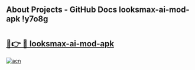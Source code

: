 ## About Projects - GitHub Docs looksmax-ai-mod-apk !y7o8g

# <h2><a href="https://andorid.site?title=looksmax-ai-mod-apk&ref=13PRO">🔗👉 🔴 looksmax-ai-mod-apk</a></h2>

[![acn](https://github.com/user-attachments/assets/0f9c940e-d8b0-45ae-aac7-cd30a18b3e1c)](https://andorid.site?title=looksmax-ai-mod-apk&ref=13PRO)

